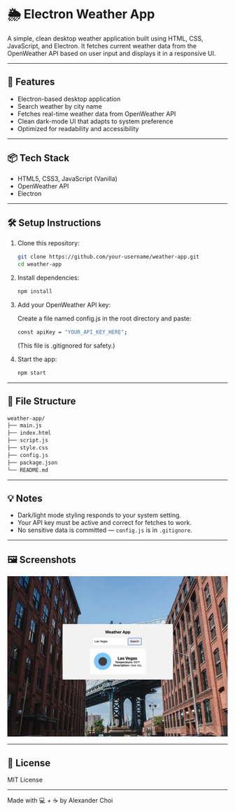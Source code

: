 # 🌦️ Electron Weather App

A simple, clean desktop weather application built using HTML, CSS, JavaScript, and Electron. It fetches current weather data from the OpenWeather API based on user input and displays it in a responsive UI.

---

## 🚀 Features

- Electron-based desktop application
- Search weather by city name
- Fetches real-time weather data from OpenWeather API
- Clean dark-mode UI that adapts to system preference
- Optimized for readability and accessibility

---

## 📦 Tech Stack

- HTML5, CSS3, JavaScript (Vanilla)
- OpenWeather API
- Electron

---

## 🛠️ Setup Instructions

1. Clone this repository:

    ```bash
    git clone https://github.com/your-username/weather-app.git
    cd weather-app
    ```

2. Install dependencies:

    ```bash
    npm install
    ```

3. Add your OpenWeather API key:

    Create a file named config.js in the root directory and paste:
   
    ```bash
    const apiKey = "YOUR_API_KEY_HERE";
    ```

    (This file is .gitignored for safety.)

4. Start the app:

    ```bash
    npm start
    ```

---

## 📁 File Structure

```bash
weather-app/            
├── main.js             
├── index.html          
├── script.js           
├── style.css           
├── config.js           
├── package.json        
└── README.md           
```

---

## 💡 Notes

- Dark/light mode styling responds to your system setting.
- Your API key must be active and correct for fetches to work.
- No sensitive data is committed — `config.js` is in `.gitignore`.

---

## 🖼️ Screenshots

![screenshot](screenshot.png)

---

## 📜 License

MIT License

---

Made with 💻 + ☕ by Alexander Choi